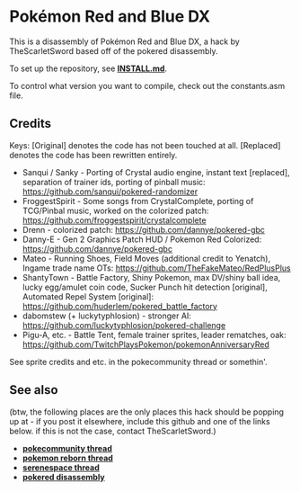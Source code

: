 # Pokémon Red and Blue DX

This is a disassembly of Pokémon Red and Blue DX, a hack by TheScarletSword based off of the pokered disassembly.

To set up the repository, see [**INSTALL.md**](INSTALL.md).

To control what version you want to compile, check out the constants.asm file.

## Credits

Keys:
[Original] denotes the code has not been touched at all.
[Replaced] denotes the code has been rewritten entirely.

* Sanqui / Sanky - Porting of Crystal audio engine, instant text [replaced], separation of trainer ids, porting of pinball music: https://github.com/sanqui/pokered-randomizer
* FroggestSpirit - Some songs from CrystalComplete, porting of TCG/Pinbal music, worked on the colorized patch: https://github.com/froggestspirit/crystalcomplete
* Drenn - colorized patch: https://github.com/dannye/pokered-gbc
* Danny-E - Gen 2 Graphics Patch HUD / Pokemon Red Colorized: https://github.com/dannye/pokered-gbc
* Mateo - Running Shoes, Field Moves (additional credit to Yenatch), Ingame trade name OTs: https://github.com/TheFakeMateo/RedPlusPlus
* ShantyTown - Battle Factory, Shiny Pokemon, max DV/shiny ball idea, lucky egg/amulet coin code, Sucker Punch hit detection [original], Automated Repel System [original]: https://github.com/huderlem/pokered_battle_factory
* dabomstew (+ luckytyphlosion) - stronger AI: https://github.com/luckytyphlosion/pokered-challenge
* Pigu-A, etc. - Battle Tent, female trainer sprites, leader rematches, oak: https://github.com/TwitchPlaysPokemon/pokemonAnniversaryRed

See sprite credits and etc. in the pokecommunity thread or somethin'.

## See also

(btw, the following places are the only places this hack should be popping up at - if you post it elsewhere, include this github and one of the links below. if this is not the case, contact TheScarletSword.)

* [**pokecommunity thread**][pokecommunity]
* [**pokemon reborn thread**][reborn]
* [**serenespace thread**][serenespace]
* [**pokered disassembly**][pokered]

[pokecommunity]: http://www.pokecommunity.com/showthread.php?t=360339
[reborn]: http://www.pokemonreborn.com/forum/index.php?showtopic=19254
[serenespace]: http://s15.zetaboards.com/SereneSpace/topic/8289096/1/
[pokered]: https://github.com/pret/pokered

